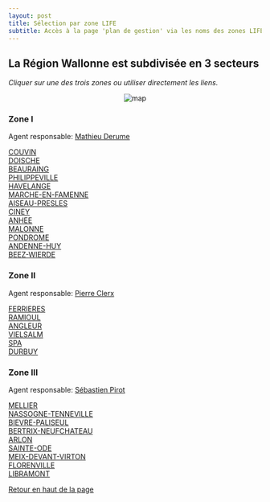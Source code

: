 ```yaml
---
layout: post
title: Sélection par zone LIFE
subtitle: Accès à la page 'plan de gestion' via les noms des zones LIFE
---
```


## La Région Wallonne est subdivisée en 3 secteurs  

*Cliquer sur une des trois zones ou utiliser directement les liens.*  

<p align="center">
    <img src="http://lifeeliaeu.github.io/img/Repartition_Equipes_RW.jpg" alt="map" usemap="#Map" />
    <map name="Map" id="Map">
    <area alt="" title="" href="#zone-i" shape="poly" coords="25,75,419,66,557,99,590,176,607,246,606,322,576,340,536,407,442,406,375,432,287,439,244,404,244,307,158,287,122,223,32,200,13,91" />
    <area alt="" title="" href="#zone-ii" shape="poly" coords="560,98,668,55,761,77,845,142,864,238,868,285,822,332,759,342,724,381,609,322,607,248,594,176" />
    <area alt="" title="" href="#zone-iii" shape="poly" coords="703,452,752,539,709,599,620,609,450,501,445,407,540,407,578,342,609,326,727,384" />
    </map>
</p>


### Zone I
Agent responsable: [Mathieu Derume](mailto:mathieu.derume@gmail.com)

[COUVIN](http://lifeelia.github.io/Couvin_2018_04_27/Chapeau_Couvin.html "Ouvre l'interface cartographique du plan de gestion")  
[DOISCHE](http://lifeelia.github.io/Doische_2018_04_28/Chapeau_Doische.html "Ouvre l'interface cartographique du plan de gestion")  
[BEAURAING](http://lifeelia.github.io/Beauraing_2018_04_27/Chapeau_Beauraing.html "Ouvre l'interface cartographique du plan de gestion")  
[PHILIPPEVILLE](http://lifeelia.github.io/Philippeville_2018_05_08/Chapeau_Philippeville.html "Ouvre l'interface cartographique du plan de gestion")  
[HAVELANGE](http://lifeelia.github.io/Havelange_2018_05_08/Chapeau_Havelange.html "Ouvre l'interface cartographique du plan de gestion")  
[MARCHE-EN-FAMENNE](http://lifeelia.github.io/Marche-en-Famenne_2018_05_05/Chapeau_Marche-en-Famenne.html "Ouvre l'interface cartographique du plan de gestion")  
[AISEAU-PRESLES](http://lifeelia.github.io/Aiseau-Presles_2018_05_08/Chapeau_Aiseau-Presles.html "Ouvre l'interface cartographique du plan de gestion")  
[CINEY](http://lifeelia.github.io/Ciney_2018_05_08/Chapeau_Ciney.html "Ouvre l'interface cartographique du plan de gestion")  
[ANHEE](http://lifeelia.github.io/Anhée_2018_04_25/Chapeau_Anhée.html "Ouvre l'interface cartographique du plan de gestion")  
[MALONNE](http://lifeelia.github.io/Malonne_2018_05_08/Chapeau_Malonne.html "Ouvre l'interface cartographique du plan de gestion")  
[PONDROME](http://lifeelia.github.io/Pondrome_2018_05_08/Chapeau_Pondrome.html "Ouvre l'interface cartographique du plan de gestion")  
[ANDENNE-HUY](http://lifeelia.github.io/Andenne-Huy_2018_05_08/Chapeau_Andenne-Huy.html "Ouvre l'interface cartographique du plan de gestion")  
[BEEZ-WIERDE](http://lifeelia.github.io/Beez-Wierde_2018_05_14/Chapeau_Beez-Wierde.html "Ouvre l'interface cartographique du plan de gestion")  

### Zone II
Agent responsable: [Pierre Clerx](mailto:clerx.pierre@gmail.com)

[FERRIERES](http://lifeelia.github.io/Ferrières_2018_05_08/Chapeau_Ferrières.html "Ouvre l'interface cartographique du plan de gestion")  
[RAMIOUL](http://lifeelia.github.io/Ramioul_2018_05_08/Chapeau_Ramioul.html "Ouvre l'interface cartographique du plan de gestion")  
[ANGLEUR](http://lifeelia.github.io/Angleur_2018_04_28/Chapeau_Angleur.html "Ouvre l'interface cartographique du plan de gestion")  
[VIELSALM](http://lifeelia.github.io/Vielsalm_2018_05_14/Chapeau_Vielsalm.html "Ouvre l'interface cartographique du plan de gestion")  
[SPA](http://lifeelia.github.io/Spa_2017_02_07/Chapeau_Spa.html "Ouvre l'interface cartographique du plan de gestion")  
[DURBUY](http://lifeelia.github.io/Durbuy_2018_05_08/Chapeau_Durbuy.html "Ouvre l'interface cartographique du plan de gestion")  

### Zone III
Agent responsable: [Sébastien Pirot](mailto:pirot.sebastien@gmail.com)

[MELLIER](http://lifeelia.github.io/Mellier_2018_04_28/Chapeau_Mellier.html "Ouvre l'interface cartographique du plan de gestion")  
[NASSOGNE-TENNEVILLE](http://lifeelia.github.io/Nassogne-Tenneville_2018_05_05/Chapeau_Nassogne-Tenneville.html "Ouvre l'interface cartographique du plan de gestion")  
[BIEVRE-PALISEUL](http://lifeelia.github.io/Bièvre-Paliseul_2018_05_05/Chapeau_Bièvre-Paliseul.html "Ouvre l'interface cartographique du plan de gestion")  
[BERTRIX-NEUFCHATEAU](http://lifeelia.github.io/Bertrix-Neufchâteau_2016_12_22/Chapeau_Bertrix-Neufchâteau.html "Ouvre l'interface cartographique du plan de gestion")  
[ARLON](http://lifeelia.github.io/Arlon_2016_12_23/Chapeau_Arlon.html "Ouvre l'interface cartographique du plan de gestion")  
[SAINTE-ODE](http://lifeelia.github.io/Sainte-Ode_2018_04_28/Chapeau_Sainte-Ode.html "Ouvre l'interface cartographique du plan de gestion")  
[MEIX-DEVANT-VIRTON](http://lifeelia.github.io/Meix-devant-Virton_2018_05_05/Chapeau_Bièvre-Paliseul.html "Ouvre l'interface cartographique du plan de gestion")  
[FLORENVILLE](http://lifeelia.github.io/Florenville_2018_05_14/Chapeau_Florenville.html "Ouvre l'interface cartographique du plan de gestion")  
[LIBRAMONT](http://lifeelia.github.io/Libramont_2018_05_09/Chapeau_Libramont.html "Ouvre l'interface cartographique du plan de gestion")  

[Retour en haut de la page](#la-région-wallonne-est-subdivisée-en-3-secteurs)  

